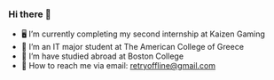 ### Hi there 👋

- 🖥️ I’m currently completing my second internship at Kaizen Gaming
- 🏫 I’m an IT major student at The American College of Greece 
- 🌱 I’m have studied abroad at Boston College
- 💬 How to reach me via email: retryoffline@gmail.com
